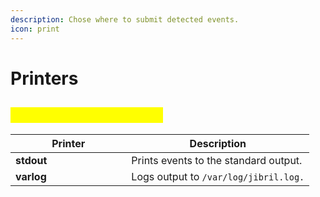 ```yaml
---
description: Chose where to submit detected events.
icon: print
---
```


# Printers

## <mark style="color:yellow;">Jibril Extension Printers</mark> <a href="#jibril_1" id="jibril_1"></a>

<table data-header-hidden><thead><tr><th width="169.37109375">Printer</th><th>Description</th></tr></thead><tbody><tr><td><strong>stdout</strong></td><td>Prints events to the standard output.</td></tr><tr><td><strong>varlog</strong></td><td>Logs output to <code>/var/log/jibril.log.</code></td></tr></tbody></table>
